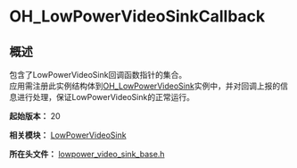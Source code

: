 # OH_LowPowerVideoSinkCallback

## 概述

包含了LowPowerVideoSink回调函数指针的集合。<br> 应用需注册此实例结构体到[OH_LowPowerVideoSink](capi-lowpowervideosink-oh-lowpowervideosink.md)实例中，并对回调上报的信息进行处理，保证LowPowerVideoSink的正常运行。

**起始版本：** 20

**相关模块：** [LowPowerVideoSink](capi-lowpowervideosink.md)

**所在头文件：** [lowpower_video_sink_base.h](capi-lowpower-video-sink-base-h.md)

